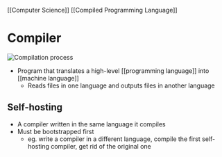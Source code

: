 [[Computer Science]] [[Compiled Programming Language]]

# Compiler

![Compilation process](/assets/second-brain/2020-10-28-15-01-22.png)

- Program that translates a high-level [[programming language]] into [[machine language]]
	- Reads files in one language and outputs files in another language

## Self-hosting
- A compiler written in the same language it compiles
- Must be bootstrapped first
	- eg. write a compiler in a different language, compile the first self-hosting compiler, get rid of the original one